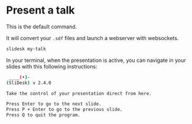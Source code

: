# Present a talk

This is the default command.

It will convert your `.sdf` files and launch a webserver with websockets.

```sh
slidesk my-talk
```

In your terminal, when the presentation is active, you can navigate in your slides with this following instructions:

```sh
 ____(•)-
(SliDesk) v 2.4.0

Take the control of your presentation direct from here.

Press Enter to go to the next slide.
Press P + Enter to go to the previous slide.
Press Q to quit the program.
```
